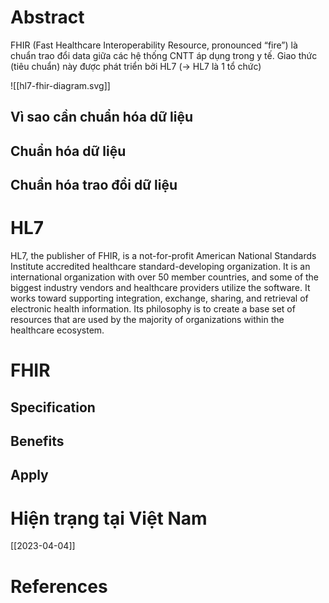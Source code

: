 ---
---

# Abstract

FHIR (Fast Healthcare Interoperability Resource, pronounced “fire”) là chuẩn trao đổi data giữa các hệ thống CNTT áp dụng trong y tế. Giao thức (tiêu chuẩn) này được phát triển bởi HL7 (-> HL7 là 1 tổ chức)

![[hl7-fhir-diagram.svg]]

## Vì sao cần chuẩn hóa dữ liệu
## Chuẩn hóa dữ liệu
## Chuẩn hóa trao đổi dữ liệu

# HL7
HL7, the publisher of FHIR, is a not-for-profit American National Standards Institute accredited healthcare standard-developing organization. It is an international organization with over 50 member countries, and some of the biggest industry vendors and healthcare providers utilize the software. It works toward supporting integration, exchange, sharing, and retrieval of electronic health information. Its philosophy is to create a base set of resources that are used by the majority of organizations within the healthcare ecosystem.

# FHIR


## Specification
## Benefits
## Apply

# Hiện trạng tại Việt Nam
[[2023-04-04]]

# References